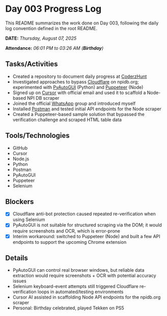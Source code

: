 # Day 003 Progress Log

This README summarizes the work done on Day 003, following the daily log convention defined in the root README.

**DATE:** _Thursday, August 07, 2025_

**Attendance:** _06:01 PM to 03:26 AM (**Birthday**)_

## Tasks/Activities
- Created a repository to document daily progress at [CoderzHunt](https://coderzhunt.com/)
- Investigated approaches to bypass [Cloudflare](https://www.cloudflare.com/en-gb/) on npidb.org; experimented with [PyAutoGUI](https://pyautogui.readthedocs.io/en/latest/index.html) (Python) and [Puppeteer](https://pptr.dev/) (Node)
- Signed up on [Cursor](https://cursor.com/agents) with official email and used it to scaffold a Node-based NPI DB scraper
- Joined the official [WhatsApp](https://www.whatsapp.com/) group and introduced myself
- Installed [Postman](https://www.postman.com/) and tested initial API endpoints for the Node scraper
- Created a Puppeteer-based sample solution that bypassed the verification challenge and scraped HTML table data

## Tools/Technologies
- GitHub
- Cursor
- Node.js
- Python
- Postman
- PyAutoGUI
- Puppeteer
- Selenium

## Blockers
- [x] Cloudflare anti-bot protection caused repeated re-verification when using Selenium
- [x] PyAutoGUI is not suitable for structured scraping via the DOM; it would require screenshots and OCR, which is error-prone
- [x] Interim workaround: switched to Puppeteer (Node) and built a few API endpoints to support the upcoming Chrome extension

## Details
- PyAutoGUI can control real browser windows, but reliable data extraction would require screenshots + OCR with potential accuracy issues
- Selenium keyboard-event attempts still triggered Cloudflare re-verification loops in automated/testing environments
- Cursor AI assisted in scaffolding Node API endpoints for the npidb.org scraper
- Personal: Birthday celebrated, played Tekken on PS5

